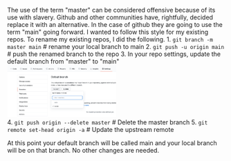 The use of the term "master" can be considered offensive because of its use with slavery.  Github and other communities have, rightfully, decided replace it with an alternative.  In the case of github they are going to use the term "main" going forward.  I wanted to follow this style for my existing repos.  To rename my existing repos, I did the following.
    1. `git branch -m master main` # rename your local branch to main
    2. `git push -u origin main` # push the renamed branch to the repo
    3. In your repo settings, update the default branch from "master" to "main"
    <img width=50% src="https://raw.githubusercontent.com/benjaminmetzler/til/main/git/default_branch.png" alt="Change the default branch to main"><br>
    4. `git push origin --delete master` # Delete the master branch
    5. `git remote set-head origin -a` # Update the upstream remote

At this point your default branch will be called main and your local branch will be on that branch.  No other changes are needed.
